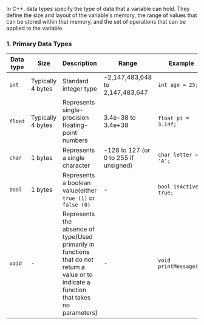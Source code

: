 In C++, data types specify the type of data that a variable can hold. They define the size and layout of the variable's memory, the range of values that can be stored within that memory, and the set of operations that can be applied to the variable.

### 1. Primary Data Types

| Data type | Size              | Description                                                                                                                               | Range                                 | Example                 |
| --------- | ----------------- | :---------------------------------------------------------------------------------------------------------------------------------------- | ------------------------------------- | ----------------------- |
| `int`     | Typically 4 bytes | Standard integer type                                                                                                                     | -2,147,483,648 to 2,147,483,647       | `int age = 25;`         |
| `float`   | Typically 4 bytes | Represents single-precision floating-point numbers                                                                                        | 3.4e-38 to 3.4e+38                    | `float pi = 3.14f;`     |
| `char`    | 1 bytes           | Represents a single character                                                                                                             | -128 to 127 (or 0 to 255 if unsigned) | `char letter = 'A';`    |
| `bool`    | 1 bytes           | Represents a boolean value(either `true (1)` or `false (0)`                                                                               | -                                     | `bool isActive = true;` |
| `void`    | -                 | Represents the absence of type(Used primarily in functions that do not return a value or to indicate a function that takes no parameters) | -                                     | `void printMessage();`  |



   

